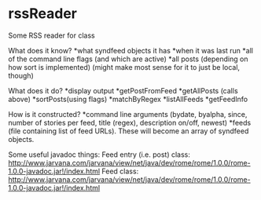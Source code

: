 rssReader
=========

Some RSS reader for class

What does it know?
*what syndfeed objects it has
*when it was last run
*all of the command line flags (and which are active)
*all posts (depending on how sort is implemented) (might make most sense for it to just be local, though)

What does it do?
*display output
*getPostFromFeed
*getAllPosts (calls above)
*sortPosts(using flags)
*matchByRegex
*listAllFeeds
*getFeedInfo

How is it constructed?
*command line arguments (bydate, byalpha, since, number of stories per feed, title (regex), description on/off, newest)
*feeds (file containing list of feed URLs). These will become an array of syndfeed objects.




Some useful javadoc things:
    Feed entry (i.e. post) class:
http://www.jarvana.com/jarvana/view/net/java/dev/rome/rome/1.0.0/rome-1.0.0-javadoc.jar!/index.html
    Feed class:
http://www.jarvana.com/jarvana/view/net/java/dev/rome/rome/1.0.0/rome-1.0.0-javadoc.jar!/index.html
